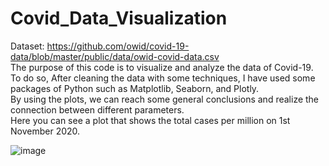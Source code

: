 # Covid_Data_Visualization
Dataset: https://github.com/owid/covid-19-data/blob/master/public/data/owid-covid-data.csv <br>
 The purpose of this code is to visualize and analyze the data of Covid-19. To do so, After cleaning the data with some techniques, I have used some packages of Python such as Matplotlib, Seaborn, and Plotly.<br>
 By using the plots, we can reach some general conclusions and realize the connection between different parameters.<br>
 Here you can see a plot that shows the total cases per million on 1st November 2020.<br>
 
 ![image](https://user-images.githubusercontent.com/50462408/195197154-fed911fe-ac26-4b68-996a-c63972394fa8.png) 


